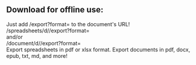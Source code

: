 ## Download for offline use:
Just add /export?format=<file type> to the document's URL!  
/spreadsheets/d/<document ID>/export?format=<file type>  
and/or  
/document/d/<document ID>/export?format=<file type>  
Export spreadsheets in pdf or xlsx format. Export documents in pdf, docx, epub, txt, md, and more!  
